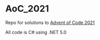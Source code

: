 # AoC_2021
Repo for solutions to <a href="https://adventofcode.com/">Advent of Code 2021</a>

All code is C# using .NET 5.0
